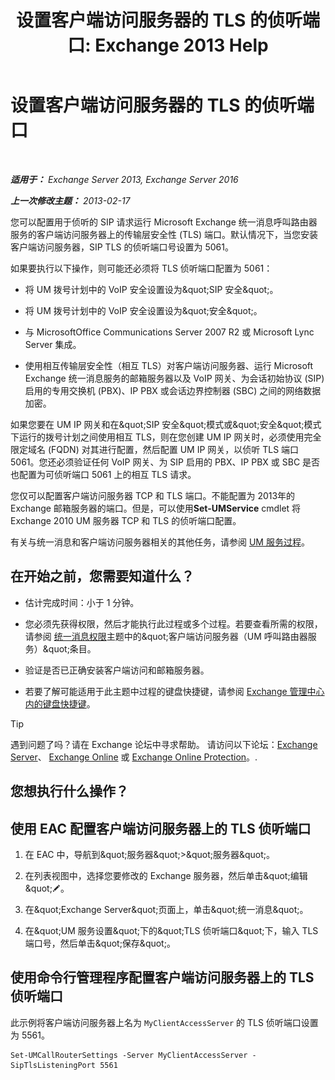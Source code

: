﻿---
title: '设置客户端访问服务器的 TLS 的侦听端口: Exchange 2013 Help'
TOCTitle: 设置客户端访问服务器的 TLS 的侦听端口
ms:assetid: f4401923-61fa-4dc5-95f8-c0d2f515b2ea
ms:mtpsurl: https://technet.microsoft.com/zh-cn/library/JJ673576(v=EXCHG.150)
ms:contentKeyID: 50556686
ms.date: 05/21/2018
mtps_version: v=EXCHG.150
ms.translationtype: MT
---

# 设置客户端访问服务器的 TLS 的侦听端口

 

_**适用于：** Exchange Server 2013, Exchange Server 2016_

_**上一次修改主题：** 2013-02-17_

您可以配置用于侦听的 SIP 请求运行 Microsoft Exchange 统一消息呼叫路由器服务的客户端访问服务器上的传输层安全性 (TLS) 端口。默认情况下，当您安装客户端访问服务器，SIP TLS 的侦听端口号设置为 5061。

如果要执行以下操作，则可能还必须将 TLS 侦听端口配置为 5061：

  - 将 UM 拨号计划中的 VoIP 安全设置设为\&quot;SIP 安全\&quot;。

  - 将 UM 拨号计划中的 VoIP 安全设置设为\&quot;安全\&quot;。

  - 与 MicrosoftOffice Communications Server 2007 R2 或 Microsoft Lync Server 集成。

  - 使用相互传输层安全性（相互 TLS）对客户端访问服务器、运行 Microsoft Exchange 统一消息服务的邮箱服务器以及 VoIP 网关、为会话初始协议 (SIP) 启用的专用交换机 (PBX)、IP PBX 或会话边界控制器 (SBC) 之间的网络数据加密。

如果您要在 UM IP 网关和在\&quot;SIP 安全\&quot;模式或\&quot;安全\&quot;模式下运行的拨号计划之间使用相互 TLS，则在您创建 UM IP 网关时，必须使用完全限定域名 (FQDN) 对其进行配置，然后配置 UM IP 网关，以侦听 TLS 端口 5061。您还必须验证任何 VoIP 网关、为 SIP 启用的 PBX、IP PBX 或 SBC 是否也配置为可侦听端口 5061 上的相互 TLS 请求。

您仅可以配置客户端访问服务器 TCP 和 TLS 端口。不能配置为 2013年的 Exchange 邮箱服务器的端口。但是，可以使用**Set-UMService** cmdlet 将 Exchange 2010 UM 服务器 TCP 和 TLS 的侦听端口配置。

有关与统一消息和客户端访问服务器相关的其他任务，请参阅 [UM 服务过程](um-services-procedures-exchange-2013-help.md)。

## 在开始之前，您需要知道什么？

  - 估计完成时间：小于 1 分钟。

  - 您必须先获得权限，然后才能执行此过程或多个过程。若要查看所需的权限，请参阅 [统一消息权限](unified-messaging-permissions-exchange-2013-help.md)主题中的\&quot;客户端访问服务器（UM 呼叫路由器服务）\&quot;条目。

  - 验证是否已正确安装客户端访问和邮箱服务器。

  - 若要了解可能适用于此主题中过程的键盘快捷键，请参阅 [Exchange 管理中心内的键盘快捷键](keyboard-shortcuts-in-the-exchange-admin-center-exchange-online-protection-help.md)。

> [!tip]
> 遇到问题了吗？请在 Exchange 论坛中寻求帮助。 请访问以下论坛：<a href="https://go.microsoft.com/fwlink/p/?linkid=60612">Exchange Server</a>、 <a href="https://go.microsoft.com/fwlink/p/?linkid=267542">Exchange Online</a> 或 <a href="https://go.microsoft.com/fwlink/p/?linkid=285351">Exchange Online Protection</a>。.


## 您想执行什么操作？

## 使用 EAC 配置客户端访问服务器上的 TLS 侦听端口

1.  在 EAC 中，导航到\&quot;服务器\&quot;\>\&quot;服务器\&quot;。

2.  在列表视图中，选择您要修改的 Exchange 服务器，然后单击\&quot;编辑\&quot;![编辑图标](images/Bb124582.6f53ccb2-1f13-4c02-bea0-30690e6ea71d(EXCHG.150).gif "编辑图标")。

3.  在\&quot;Exchange Server\&quot;页面上，单击\&quot;统一消息\&quot;。

4.  在\&quot;UM 服务设置\&quot;下的\&quot;TLS 侦听端口\&quot;下，输入 TLS 端口号，然后单击\&quot;保存\&quot;。

## 使用命令行管理程序配置客户端访问服务器上的 TLS 侦听端口

此示例将客户端访问服务器上名为 `MyClientAccessServer` 的 TLS 侦听端口设置为 5561。

    Set-UMCallRouterSettings -Server MyClientAccessServer -SipTlsListeningPort 5561

